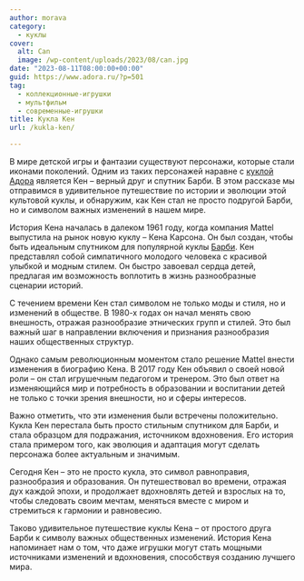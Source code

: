 ```yaml
---
author: morava
category:
  - куклы
cover:
  alt: Can
  image: /wp-content/uploads/2023/08/can.jpg
date: "2023-08-11T08:00:00+00:00"
guid: https://www.adora.ru/?p=501
tag:
  - коллекционные-игрушки
  - мультфильм
  - современные-игрушки
title: Кукла Кен
url: /kukla-ken/

---
```

В мире детской игры и фантазии существуют персонажи, которые стали иконами поколений. Одним из таких персонажей наравне с [куклой Адора](https://www.adora.ru/kukla-adora/573/) является Кен – верный друг и спутник Барби. В этом рассказе мы отправимся в удивительное путешествие по истории и эволюции этой культовой куклы, и обнаружим, как Кен стал не просто подругой Барби, но и символом важных изменений в нашем мире.

История Кена началась в далеком 1961 году, когда компания Mattel выпустила на рынок новую куклу – Кена Карсона. Он был создан, чтобы быть идеальным спутником для популярной куклы [Барби](https://www.adora.ru/igrushki-barbi/340/). Кен представлял собой симпатичного молодого человека с красивой улыбкой и модным стилем. Он быстро завоевал сердца детей, предлагая им возможность воплотить в жизнь разнообразные сценарии историй.

С течением времени Кен стал символом не только моды и стиля, но и изменений в обществе. В 1980-х годах он начал менять свою внешность, отражая разнообразие этнических групп и стилей. Это был важный шаг в направлении включения и признания разнообразия наших общественных структур.

Однако самым революционным моментом стало решение Mattel внести изменения в биографию Кена. В 2017 году Кен объявил о своей новой роли – он стал игрушечным педагогом и тренером. Это был ответ на изменяющийся мир и потребность в образовании и воспитании детей не только с точки зрения внешности, но и сферы интересов.

Важно отметить, что эти изменения были встречены положительно. Кукла Кен перестала быть просто стильным спутником для Барби, и стала образцом для подражания, источником вдохновения. Его история стала примером того, как эволюция и адаптация могут сделать персонажа более актуальным и значимым.

Сегодня Кен – это не просто кукла, это символ равноправия, разнообразия и образования. Он путешествовал во времени, отражая дух каждой эпохи, и продолжает вдохновлять детей и взрослых на то, чтобы следовать своим мечтам, меняться вместе с миром и стремиться к гармонии и равновесию.

Таково удивительное путешествие куклы Кена – от простого друга Барби к символу важных общественных изменений. История Кена напоминает нам о том, что даже игрушки могут стать мощными источниками изменений и вдохновения, способствуя созданию лучшего мира.
